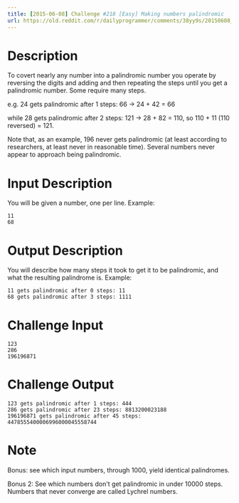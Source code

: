 ```yaml
---
title: [2015-06-08] Challenge #218 [Easy] Making numbers palindromic
url: https://old.reddit.com/r/dailyprogrammer/comments/38yy9s/20150608_challenge_218_easy_making_numbers/
---
```



# Description
To covert nearly any number into a palindromic number you operate by reversing the digits and adding and then repeating the steps until you get a palindromic number. Some require many steps.

e.g. 24 gets palindromic after 1 steps: 66 -&gt; 24 + 42 = 66

while 28 gets palindromic after 2 steps: 121 -&gt; 28 + 82 = 110, so 110 + 11 (110 reversed) = 121.

Note that, as an example, 196 never gets palindromic (at least according to researchers, at least never in reasonable time). Several numbers never appear to approach being palindromic.

# Input Description

You will be given a number, one per line. Example:

    11
    68

# Output Description

You will describe how many steps it took to get it to be palindromic, and what the resulting palindrome is. Example:

    11 gets palindromic after 0 steps: 11
    68 gets palindromic after 3 steps: 1111

# Challenge Input

    123
    286
    196196871

# Challenge Output

    123 gets palindromic after 1 steps: 444
    286 gets palindromic after 23 steps: 8813200023188
    196196871 gets palindromic after 45 steps: 4478555400006996000045558744

# Note

Bonus: see which input numbers, through 1000, yield identical palindromes. 

Bonus 2: See which numbers don't get palindromic in under 10000 steps. Numbers that never converge are called Lychrel numbers. 
